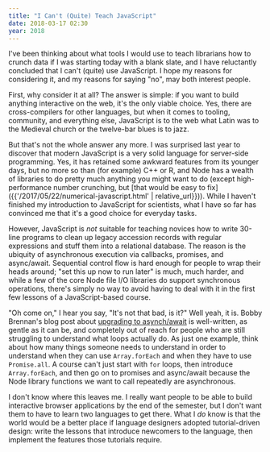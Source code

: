 ```yaml
---
title: "I Can't (Quite) Teach JavaScript"
date: 2018-03-17 02:30
year: 2018
---
```


I've been thinking about what tools I would use to teach librarians how to crunch data
if I was starting today with a blank slate,
and I have reluctantly concluded that I can't (quite) use JavaScript.
I hope my reasons for considering it,
and my reasons for saying "no",
may both interest people.

First, why consider it at all?
The answer is simple:
if you want to build anything interactive on the web,
it's the only viable choice.
Yes,
there are cross-compilers for other languages,
but when it comes to tooling, community, and everything else,
JavaScript is to the web what Latin was to the Medieval church
or the twelve-bar blues is to jazz.

But that's not the whole answer any more.
I was surprised last year to discover that modern JavaScript
is a very solid language for server-side programming.
Yes,
it has retained some awkward features from its younger days,
but no more so than (for example) C++ or R,
and Node has a wealth of libraries to do pretty much anything you might want to do
(except high-performance number crunching,
but [that would be easy to fix]({{'/2017/05/22/numerical-javascript.html' | relative_url}})).
While I haven't finished my introduction to JavaScript for scientists,
what I have so far has convinced me that it's a good choice for everyday tasks.

However,
JavaScript is *not* suitable for teaching novices how to write 30-line programs
to clean up legacy accession records with regular expressions and stuff them into a relational database.
The reason is the ubiquity of asynchronous execution via callbacks, promises, and async/await.
Sequential control flow is hard enough for people to wrap their heads around;
"set this up now to run later" is much, much harder,
and while a few of the core Node file I/O libraries do support synchronous operations,
there's simply no way to avoid having to deal with it in the first few lessons of a JavaScript-based course.

"Oh come on," I hear you say, "It's not that bad, is it?"
Well yeah, it is.
Bobby Brennan's blog post about [upgrading to asynch/await](https://medium.com/datafire-io/upgrading-to-async-await-with-javascript-es7-3c67602ea7f8)
is well-written, as gentle as it can be,
and completely out of reach for people who are still struggling to understand what loops actually do.
As just one example,
think about how many things someone needs to understand
in order to understand when they can use `Array.forEach`
and when they have to use `Promise.all`.
A course can't just start with `for` loops,
then introduce `Array.forEach`,
and then go on to promises and async/await
because the Node library functions we want to call repeatedly are asynchronous.

I don't know where this leaves me.
I really want people to be able to build interactive browser applications by the end of the semester,
but I don't want them to have to learn two languages to get there.
What I *do* know is that the world would be a better place
if language designers adopted tutorial-driven design:
write the lessons that introduce newcomers to the language,
then implement the features those tutorials require.
